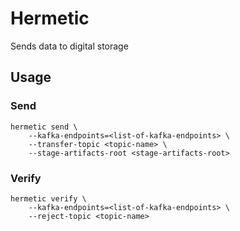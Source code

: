 # Hermetic

Sends data to digital storage

## Usage

### Send

```shell
hermetic send \
    --kafka-endpoints=<list-of-kafka-endpoints> \
    --transfer-topic <topic-name> \
    --stage-artifacts-root <stage-artifacts-root>
```

### Verify

```shell
hermetic verify \
    --kafka-endpoints=<list-of-kafka-endpoints> \
    --reject-topic <topic-name>
```
